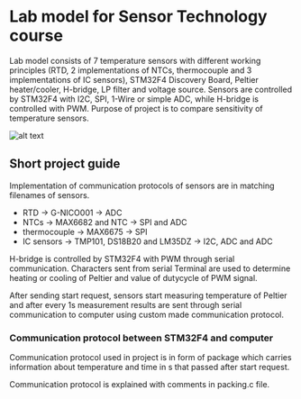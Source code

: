 # Lab model for Sensor Technology course

Lab model consists of 7 temperature sensors with different working principles
(RTD, 2 implementations of NTCs, thermocouple and 3 implementations of IC sensors),
STM32F4 Discovery Board, Peltier heater/cooler, H-bridge, LP filter and voltage source.
Sensors are controlled by STM32F4 with I2C, SPI, 1-Wire or simple ADC, while H-bridge
is controlled with PWM. Purpose of project is to compare sensitivity of temperature sensors.

![alt text](model.jpg)

## Short project guide

Implementation of communication protocols of sensors are in matching filenames of sensors.

* RTD -> G-NICO001 -> ADC
* NTCs -> MAX6682 and NTC -> SPI and ADC
* thermocouple -> MAX6675 -> SPI
* IC sensors -> TMP101, DS18B20 and LM35DZ -> I2C, ADC and ADC

H-bridge is controlled by STM32F4 with PWM through serial communication. Characters sent from
serial Terminal are used to determine heating or cooling of Peltier and value of dutycycle of
PWM signal.

After sending start request, sensors start measuring temperature of Peltier and after every 1s
measurement results are sent through serial communication to computer using custom made
communication protocol.

### Communication protocol between STM32F4 and computer

Communication protocol used in project is in form of package which carries information about
temperature and time in s that passed after start request.

Communication protocol is explained with comments in packing.c file.
